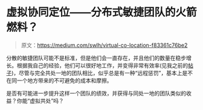 # 虚拟协同定位——分布式敏捷团队的火箭燃料？

> 原文：<https://medium.com/swlh/virtual-co-location-f83361c76be2>

分散的敏捷团队可能不是标准，但是他们会一直存在，并且他们的数量在稳步增长。根据我自己的经验，他们可以很好地工作，并变得非常有效率(见我之前的[帖子](/coinmonks/practical-tips-for-distributed-agile-teams-eb7d4d832518))，尽管与完全共处一地的团队相比，似乎总是有一种“远程惩罚”，基本上是不在同一个地方带来的不可避免的成本和摩擦。

是否有可能进一步提升这样一个团队的绩效，并获得与同处一地的团队类似的收益？你能“虚拟共处”吗？